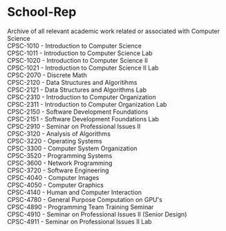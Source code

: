 # School-Rep
Archive of all relevant academic work related or associated with Computer Science <br />
CPSC-1010 - Introduction to Computer Science <br />
CPSC-1011 - Introduction to Computer Science Lab <br />
CPSC-1020 - Introduction to Computer Science II <br />
CPSC-1021 - Introduction to Computer Science II Lab <br />
CPSC-2070 - Discrete Math <br />
CPSC-2120 - Data Structures and Algoritihms <br />
CPSC-2121 - Data Structures and Algorithms Lab <br />
CPSC-2310 - Introduction to Computer Organization <br />
CPSC-2311 - Introduction to Computer Organization Lab <br />
CPSC-2150 - Software Development Foundations <br />
CPSC-2151 - Software Development Foundations Lab <br />
CPSC-2910 - Seminar on Professional Issues II <br />
CPSC-3120 - Analysis of Algorithms <br />
CPSC-3220 - Operating Systems <br />
CPSC-3300 - Computer System Organization <br />
CPSC-3520 - Programming Systems <br />
CPSC-3600 - Network Programming <br />
CPSC-3720 - Software Engineering <br />
CPSC-4040 - Computer Images <br />
CPSC-4050 - Computer Graphics <br />
CPSC-4140 - Human and Computer Interaction <br />
CPSC-4780 - General Purpose Computation on GPU's <br />
CPSC-4890 - Programming Team Training Seminar <br />
CPSC-4910 - Seminar on Professional Issues II (Senior Design) <br />
CPSC-4911 - Seminar on Professional Issues II Lab <br />
